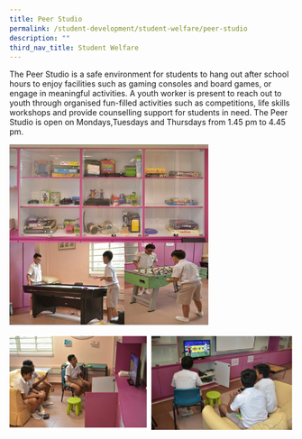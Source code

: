 ```yaml
---
title: Peer Studio
permalink: /student-development/student-welfare/peer-studio
description: ""
third_nav_title: Student Welfare
---
```

The Peer Studio is a safe environment for students to hang out after school hours to enjoy facilities such as gaming consoles and board games, or engage in meaningful activities. A youth worker is present to reach out to youth through organised fun-filled activities such as competitions, life skills workshops and provide counselling support for students in need. The Peer Studio is open on Mondays,Tuesdays and Thursdays from 
1.45 pm to 4.45 pm.

<img src="/images/Cabin1.jpg"  
style="width:70%">

![Peer Studio](/images/peer%20studio.png)